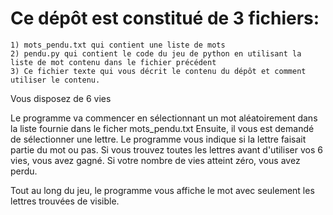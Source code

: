 # Ce dépôt est constitué de 3 fichiers:

    1) mots_pendu.txt qui contient une liste de mots
    2) pendu.py qui contient le code du jeu de python en utilisant la liste de mot contenu dans le fichier précédent
    3) Ce fichier texte qui vous décrit le contenu du dépôt et comment utiliser le contenu.

Vous disposez de 6 vies

Le programme va commencer en sélectionnant un mot aléatoirement dans la liste fournie dans le ficher mots_pendu.txt
Ensuite, il vous est demandé de sélectionner une lettre. 
Le programme vous indique si la lettre faisait partie du mot ou pas.
Si vous trouvez toutes les lettres avant d'utiliser vos 6 vies, vous avez gagné.
Si votre nombre de vies atteint zéro, vous avez perdu.

Tout au long du jeu, le programme vous affiche le mot avec seulement les lettres trouvées de visible.


